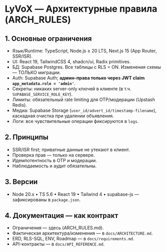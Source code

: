 # LyVoX — Архитектурные правила (ARCH_RULES)

## 1. Основные ограничения

- Язык/Runtime: TypeScript, Node.js ≥ 20 LTS, Next.js 15 (App Router, SSR/ISR).
- UI: React 19, TailwindCSS 4, shadcn/ui, Radix primitives.
- БД: Supabase Postgres. Все таблицы с RLS = ON. Изменения схемы — ТОЛЬКО миграции.
- Auth: Supabase Auth; **админ-права только через JWT claim `app_metadata.role = 'admin'`**.
- Секреты: никаких server-only ключей в клиенте (в т.ч. `SUPABASE_SERVICE_ROLE_KEY`).
- Лимиты: обязательный rate limiting для OTP/модерации (Upstash Redis).
- Медиа: Supabase Storage (`user_id/advert_id/timestamp-filename`), каскадная очистка при удалении объявления.
- Логи: все чувствительные операции фиксируются в `logs`.

## 2. Принципы

- SSR/ISR first; приватные данные не утекают в клиент.
- Проверка прав — только на сервере.
- Идемпотентность в OTP и модерации.
- Наблюдаемость и аудит обязательны.

## 3. Версии

- Node 20.x • TS 5.6 • React 19 • Tailwind 4 • supabase-js — зафиксированы в `package.json`.

## 4. Документация — как контракт

- Ограничения — здесь (ARCH_RULES.md).
- Фактическая архитектура/изменения — в `docs/ARCHITECTURE.md`.
- ERD, RLS-SQL, ENV, Roadmap — в `docs/requirements.md`.
- API-контракты — в `docs/API_REFERENCE.md`.
